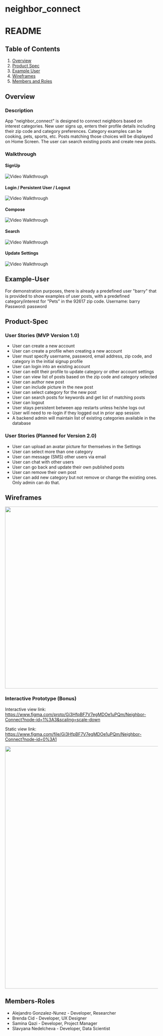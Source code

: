 neighbor_connect
====

# README

## Table of Contents
1. [Overview](#Overview)
2. [Product Spec](#Product-Spec)
3. [Example User](#Example-User)
4. [Wireframes](#Wireframes)
5. [Members and Roles](#Members-Roles)

## Overview

### Description

App "neighbor_connect" is designed to connect neighbors based on interest categories. New user signs up, enters their profile details including their zip code and category preferences. Category examples can be cooking, pets, sports, etc. Posts matching those choices will be displayed on Home Screen. The user can search existing posts and create new posts.

### Walkthrough

#### SignUp
<img src='https://github.com/saminaqazi123456/neighbor_connect/blob/master/signup.gif' title='SignUp Video Walkthrough' width='' alt='Video Walkthrough' />

#### Login / Persistent User / Logout
<img src='https://github.com/saminaqazi123456/neighbor_connect/blob/master/login_logout.gif' title='Login Video Walkthrough' width='' alt='Video Walkthrough' />

#### Compose
<img src='https://github.com/saminaqazi123456/neighbor_connect/blob/master/compose.gif' title='Login Video Walkthrough' width='' alt='Video Walkthrough' />

#### Search
<img src='https://github.com/saminaqazi123456/neighbor_connect/blob/master/search.gif' title='Login Video Walkthrough' width='' alt='Video Walkthrough' />

#### Update Settings
<img src='https://github.com/saminaqazi123456/neighbor_connect/blob/master/update_settings.gif' title='Login Video Walkthrough' width='' alt='Video Walkthrough' />

## Example-User

For demonstration purposes, there is already a predefined user "barry" that is provided to show examples of user posts, with a 
predefined category/interest for "Pets" in the 92617 zip code. 
Username: barry
Password: password

## Product-Spec
### User Stories (MVP Version 1.0)
- User can create a new account
- User can create a profile when creating a new account
- User must specify username, password, email address, zip code, and category in the initial signup profile
- User can login into an existing account
- User can edit their profile to update category or other account settings
- User can view list of posts based on the zip code and category selected
- User can author new post
- User can include picture in the new post
- User can select category for the new post
- User can search posts for keywords and get list of matching posts
- User can logout
- User stays persistent between app restarts unless he/she logs out
- User will need to re-login if they logged out in prior app session
- A backend admin will maintain list of existing categories available in the database


### User Stories (Planned for Version 2.0)
- User can upload an avatar picture for themselves in the Settings
- User can select more than one category
- User can message (SMS) other users via email
- User can chat with other users
- User can go back and update their own published posts
- User can remove their own post
- User can add new category but not remove or change the existing ones. Only admin can do that.


## Wireframes

<img src=https://github.com/saminaqazi123456/neighbor_connect/blob/master/Mockup%20version2%20202005262121081000.jpg width=600>

### Interactive Prototype (Bonus)

Interactive view link: https://www.figma.com/proto/Gi3HfpBF7V7egMDOe1uPQm/Neighbor-Connect?node-id=1%3A3&scaling=scale-down

Static view link: https://www.figma.com/file/Gi3HfpBF7V7egMDOe1uPQm/Neighbor-Connect?node-id=0%3A1

<img src=https://github.com/saminaqazi123456/neighbor_connect/blob/master/figma_prototype.png width=800>



## Members-Roles

- Alejandro Gonzalez-Nunez - Developer, Researcher
- Brenda Cid - Developer, UX Designer
- Samina Qazi - Developer, Project Manager
- Slavyana Nedelcheva - Developer, Data Scientist


